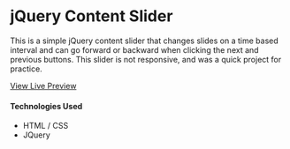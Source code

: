 # jQuery Content Slider

This is a simple jQuery content slider that changes slides on a time based interval and 
can go forward or backward when clicking the next and previous buttons.
This slider is not responsive, and was a quick project for practice.

[View Live Preview](http://tomgobich.github.io/jquery-content-slider/)


#### Technologies Used
- HTML / CSS
- JQuery
